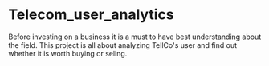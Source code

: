# Telecom_user_analytics
Before investing on a business it is a must to have best understanding about the field. This project is all about analyzing TellCo's user and find out whether it is worth buying or sellng.
